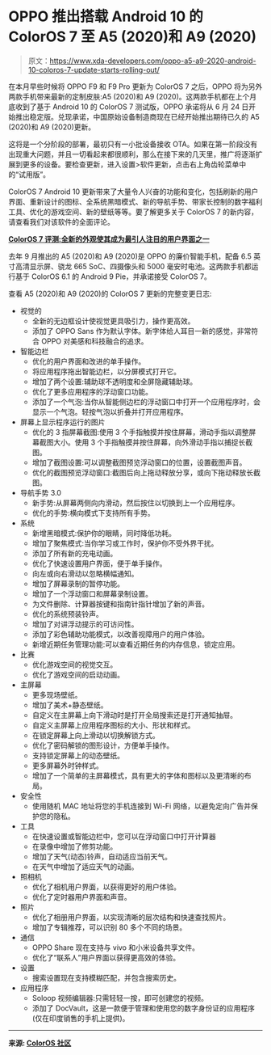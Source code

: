 # OPPO 推出搭载 Android 10 的 ColorOS 7 至 A5 (2020)和 A9 (2020)

> 原文：<https://www.xda-developers.com/oppo-a5-a9-2020-android-10-coloros-7-update-starts-rolling-out/>

在本月早些时候将 OPPO F9 和 F9 Pro 更新为 ColorOS 7 之后，OPPO 将为另外两款手机带来最新的定制皮肤:A5 (2020)和 A9 (2020)。这两款手机都在上个月底收到了基于 Android 10 的 ColorOS 7 测试版，OPPO 承诺将从 6 月 24 日开始推出稳定版。兑现承诺，中国原始设备制造商现在已经开始推出期待已久的 A5 (2020)和 A9 (2020)更新。

这将是一个分阶段的部署，最初只有一小批设备接收 OTA。如果在第一阶段没有出现重大问题，并且一切看起来都很顺利，那么在接下来的几天里，推广将逐渐扩展到更多的设备。要检查更新，进入设置>软件更新，点击右上角齿轮菜单中的“试用版”。

ColorOS 7 Android 10 更新带来了大量令人兴奋的功能和变化，包括刷新的用户界面、重新设计的图标、全系统黑暗模式、新的导航手势、带家长控制的数字福利工具、优化的游戏空间、新的壁纸等等。要了解更多关于 ColorOS 7 的新内容，请查看我们对该软件的全面评论。

**[ColorOS 7 评测:全新的外观使其成为最引人注目的用户界面之一](https://www.xda-developers.com/oppo-coloros-7-review/)**

去年 9 月推出的 A5 (2020)和 A9 (2020)是 OPPO 的廉价智能手机，配备 6.5 英寸高清显示屏、骁龙 665 SoC、四摄像头和 5000 毫安时电池。这两款手机都运行基于 ColorOS 6.1 的 Android 9 Pie，并承诺接受 ColorOS 7。

查看 A5 (2020)和 A9 (2020)的 ColorOS 7 更新的完整变更日志:

*   视觉的
    *   全新的无边框设计使视觉更具吸引力，操作更高效。
    *   添加了 OPPO Sans 作为默认字体。新字体给人耳目一新的感觉，非常符合 OPPO 对美感和科技融合的追求。
*   智能边栏
    *   优化的用户界面和改进的单手操作。
    *   将应用程序拖出智能边栏，以分屏模式打开它。
    *   增加了两个设置:辅助球不透明度和全屏隐藏辅助球。
    *   优化了更多应用程序的浮动窗口功能。
    *   添加了一个气泡:当你从智能侧边栏的浮动窗口中打开一个应用程序时，会显示一个气泡。轻按气泡以折叠并打开应用程序。
*   屏幕上显示程序运行的图片
    *   优化的 3 指屏幕截图:使用 3 个手指触摸并按住屏幕，滑动手指以调整屏幕截图大小。使用 3 个手指触摸并按住屏幕，向外滑动手指以捕捉长截图。
    *   增加了截图设置:可以调整截图预览浮动窗口的位置，设置截图声音。
    *   优化的截图预览浮动窗口:截图后向上拖动释放分享，或向下拖动释放长截图。
*   导航手势 3.0
    *   新手势:从屏幕两侧向内滑动，然后按住以切换到上一个应用程序。
    *   优化的手势:横向模式下支持所有手势。
*   系统
    *   新增黑暗模式:保护你的眼睛，同时降低功耗。
    *   增加了聚焦模式:当你学习或工作时，保护你不受外界干扰。
    *   添加了所有新的充电动画。
    *   优化了快速设置用户界面，便于单手操作。
    *   向左或向右滑动以忽略横幅通知。
    *   增加了屏幕录制的暂停功能。
    *   增加了一个浮动窗口和屏幕录制设置。
    *   为文件删除、计算器按键和指南针指针增加了新的声音。
    *   优化的系统预装铃声。
    *   增加了对讲浮动提示的可访问性。
    *   添加了彩色辅助功能模式，以改善视障用户的用户体验。
    *   新增近期任务管理功能:可以查看近期任务的内存信息，锁定应用。
*   比赛
    *   优化游戏空间的视觉交互。
    *   优化了游戏空间的启动动画。
*   主屏幕
    *   更多现场壁纸。
    *   增加了美术+静态壁纸。
    *   自定义在主屏幕上向下滑动时是打开全局搜索还是打开通知抽屉。
    *   自定义主屏幕上应用程序图标的大小、形状和样式。
    *   在锁定屏幕上向上滑动以切换解锁方式。
    *   优化了密码解锁的图形设计，方便单手操作。
    *   支持锁定屏幕上的动态壁纸。
    *   更多屏幕外时钟样式。
    *   增加了一个简单的主屏幕模式，具有更大的字体和图标以及更清晰的布局。
*   安全性
    *   使用随机 MAC 地址将您的手机连接到 Wi-Fi 网络，以避免定向广告并保护您的隐私。
*   工具
    *   在快速设置或智能边栏中，您可以在浮动窗口中打开计算器
    *   在录像中增加了修剪功能。
    *   增加了天气(动态)铃声，自动适应当前天气。
    *   在天气中增加了适应天气的动画。
*   照相机
    *   优化了相机用户界面，以获得更好的用户体验。
    *   优化了定时器用户界面和声音。
*   照片
    *   优化了相册用户界面，以实现清晰的层次结构和快速查找照片。
    *   增加了专辑推荐，可以识别 80 多个不同的场景。
*   通信
    *   OPPO Share 现在支持与 vivo 和小米设备共享文件。
    *   优化了“联系人”用户界面以获得更高效的体验。
*   设置
    *   搜索设置现在支持模糊匹配，并包含搜索历史。
*   应用程序
    *   Soloop 视频编辑器:只需轻轻一按，即可创建您的视频。
    *   添加了 DocVault，这是一款便于管理和使用您的数字身份证的应用程序(仅在印度销售的手机上提供)。

* * *

**来源: [ColorOS 社区](https://community.coloros.com/thread-45526-1-1.html)**